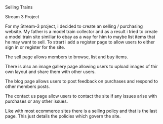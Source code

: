 Selling Trains

Stream 3 Project

For my Stream-3 project, i decided to create an selling / purchasing website. My father is a model train collector and as a result i tried to create a model train site similiar to ebay as a way for him to maybe list items that he may want to sell. To strart i add a register page to allow users to either sign in or register for the site.

The sell page allows members to browse, list and buy items.

There is also an image gallery page allowing users to upload images of thir own layout and share them with other users.

The blog page allows users to post feedback on purchases and respond to other members posts.

The contact us page allow users to contact the site if any issues arise with purchases or any other issues.

Like with most ecommerce sites there is a selling policy and that is the last page. This just details the policies which govern the site.



